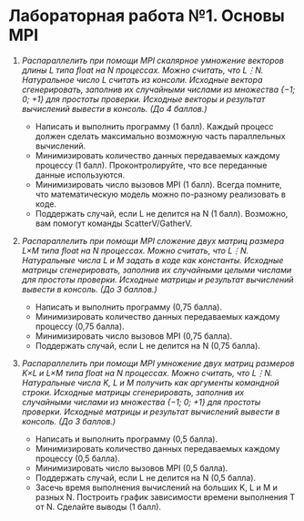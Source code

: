 # Лабораторная работа №1.  Основы MPI
1. _Распараллелить при помощи MPI скалярное умножение векторов длины L типа float на N процессах. Можно считать, что L⋮N. Натуральное число L считать из консоли. Исходные вектора сгенерировать, заполнив их случайными числами из множества {−1; 0; +1} для простоты проверки. Исходные векторы и результат вычислений вывести в консоль. (До 4 баллов.)_
    
    - Написать и выполнить программу (1 балл). Каждый процесс должен сделать максимально возможную часть параллельных вычислений.
    - Минимизировать количество данных передаваемых каждому процессу (1 балл). Проконтролируйте, что все переданные данные используются.
    - Минимизировать число вызовов MPI (1 балл). Всегда помните, что математическую модель можно по-разному реализовать в коде.
    - Поддержать случай, если L не делится на N (1 балл). Возможно, вам помогут команды ScatterV/GatherV.
2. _Распараллелить при помощи MPI сложение двух матриц размера L×M типа float на N процессах. Можно считать, что L⋮N. Натуральные числа L и M задать в коде как константы. Исходные матрицы сгенерировать, заполнив их случайными целыми числами для простоты проверки. Исходные матрицы и результат вычислений вывести в консоль. (До 3 баллов.)_
   
    - Написать и выполнить программу (0,75 балла).
    - Минимизировать количество данных передаваемых каждому процессу (0,75 балла).
    - Минимизировать число вызовов MPI (0,75 балла).
    - Поддержать случай, если L не делится на N (0,75 балла).
3. _Распараллелить при помощи MPI умножение двух матриц размеров K×L и L×M типа float на N процессах. Можно считать, что L⋮N. Натуральные числа K, L и M получить как аргументы командной строки. Исходные матрицы сгенерировать, заполнив их случайными числами из множества {−1; 0; +1} для простоты проверки. Исходные матрицы и результат вычислений вывести в консоль. (До 3 баллов.)_
   
    - Написать и выполнить программу (0,5 балла).
    - Минимизировать количество данных передаваемых каждому процессу (0,5 балла).
    - Минимизировать число вызовов MPI (0,5 балла).
    - Поддержать случай, если L не делится на N (0,5 балла).
    - Засечь время выполнения вычислений на больших K, L и M и разных N. Построить график зависимости времени выполнения T от N. Сделайте выводы (1 балл).
